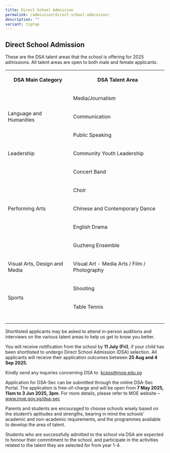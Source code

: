 ```yaml
---
title: Direct School Admission
permalink: /admission/direct-school-admission/
description: ""
variant: tiptap
---
```

<h2>Direct School Admission</h2>
<p>These are the DSA talent areas that the school is offering for 2025 admissions.
All talent areas are open to both male and female applicants.</p>
<p></p>
<table style="minWidth: 50px">
<colgroup>
<col>
<col>
</colgroup>
<tbody>
<tr>
<th rowspan="1" colspan="1">
<p>DSA Main Category</p>
</th>
<th rowspan="1" colspan="1">
<p>DSA Talent Area</p>
</th>
</tr>
<tr>
<td rowspan="3" colspan="1">
<p>Language and Humanities</p>
</td>
<td rowspan="1" colspan="1">
<p>Media/Journalism</p>
</td>
</tr>
<tr>
<td rowspan="1" colspan="1">
<p>Communication</p>
</td>
</tr>
<tr>
<td rowspan="1" colspan="1">
<p>Public Speaking</p>
</td>
</tr>
<tr>
<td rowspan="1" colspan="1">
<p>Leadership</p>
</td>
<td rowspan="1" colspan="1">
<p>Community Youth Leadership</p>
</td>
</tr>
<tr>
<td rowspan="5" colspan="1">
<p>Performing Arts</p>
</td>
<td rowspan="1" colspan="1">
<p>Concert Band</p>
</td>
</tr>
<tr>
<td rowspan="1" colspan="1">
<p>Choir</p>
</td>
</tr>
<tr>
<td rowspan="1" colspan="1">
<p>Chinese and Contemporary Dance</p>
</td>
</tr>
<tr>
<td rowspan="1" colspan="1">
<p>English Drama</p>
</td>
</tr>
<tr>
<td rowspan="1" colspan="1">
<p>Guzheng Ensemble</p>
</td>
</tr>
<tr>
<td rowspan="1" colspan="1">
<p>Visual Arts, Design and Media</p>
</td>
<td rowspan="1" colspan="1">
<p>Visual Art - Media Arts / Film / Photography</p>
</td>
</tr>
<tr>
<td rowspan="2" colspan="1">
<p>Sports</p>
</td>
<td rowspan="1" colspan="1">
<p>Shooting</p>
</td>
</tr>
<tr>
<td rowspan="1" colspan="1">
<p>Table Tennis</p>
</td>
</tr>
<tr>
<td rowspan="1" colspan="1">
<p></p>
</td>
<td rowspan="1" colspan="1">
<p></p>
</td>
</tr>
</tbody>
</table>
<p>Shortlisted applicants may be asked to attend in-person auditions and
interviews on the various talent areas to help us get to know you better.</p>
<p>You will receive notification from the school by <strong>11 July (Fri)</strong>,
if your child has been shortlisted to undergo Direct School Admission (DSA)
selection. All applicants will receive their application outcomes between <strong>25 Aug and 4 Sep 2025.</strong>
</p>
<p>Kindly send any inquiries concerning DSA to &nbsp;<a href="mailto:kcpss@moe.edu.sg" rel="noopener noreferrer nofollow" target="_blank">kcpss@moe.edu.sg</a>
</p>
<p></p>
<p>Application for DSA-Sec can be submitted through the online DSA-Sec Portal.
The application is free-of-charge and will be open from <strong>7 May 2025, 11am to 3 Jun 2025, 3pm</strong>.
For more details, please refer to MOE website – <a href="www.moe.gov.sg/dsa-sec" rel="noopener noreferrer nofollow" target="_blank">www.moe.gov.sg/dsa-sec</a>
</p>
<p>Parents and students are encouraged to choose schools wisely based on
the student’s aptitudes and strengths, bearing in mind the schools’ academic
and non-academic requirements, and the programmes available to develop
the area of talent.</p>
<p>Students who are successfully admitted to the school via DSA are expected
to honour their commitment to the school, and participate in the activities
related to the talent they are selected for from year 1-4.</p>